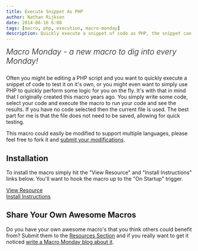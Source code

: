 ```yaml
---
title: Execute Snippet As PHP
author: Nathan Rijksen
date: 2014-06-16 6:00
tags: [macro, php, execution, macro-monday]
description: Quickly execute a snippet of code as PHP, the snippet can be an (unsaved) file or simply the text you currently have selected
---
```


<div class="centered">
<h2 style="font-weight: 300; margin: 10px 0 25px 0"><em>Macro Monday - a new macro to dig into every Monday!</em></h2>
</div>

Often you might be editing a PHP script and you want to quickly execute a snippet
of code to test it on it's own, or you might even want to simply use PHP to quickly
perform some logic for you on the fly. It's with that in mind that I originally
created this macro years ago. You simply write some code, select your code and
execute the macro to run your code and see the results. If you have no code
selected then the current file is used. The best part for me is that the file
does not need to be saved, allowing for quick testing.

This macro could easily be modified to support multiple languages, please feel
free to fork it and [submit your modifications][Resources Section].

## Installation

To install the macro simply hit the "View Resource" and "Install Instructions"
links below. You'll want to hook the macro up to the "On Startup" trigger.

<div class="centered">
    <div class="spacer"></div>
    <a href="http://komodoide.com/resources/macros/naatan--executeasphp/" class="button big primary">
        <i class="icon icon-eye"></i>
        View Resource
    </a>
    <div class="spacer-half"></div>
    <span>
        <i class="icon icon-question"></i>
        <a href="http://komodoide.com/resources/install-instructions/#pane-macro" target="_blank">Install Instructions</a>
    </span>
</div>

## Share Your Own Awesome Macros

Do you have your own awesome macro's that you think others could benefit from?
Submit them to the [Resources Section] and if you really want to get it noticed
[write a Macro Monday blog about it][macromonday].

   [Resources Section]: /resources/submit-instructions/#pane-resources
   [macromonday]: /resources/submit-instructions/#pane-blogs
